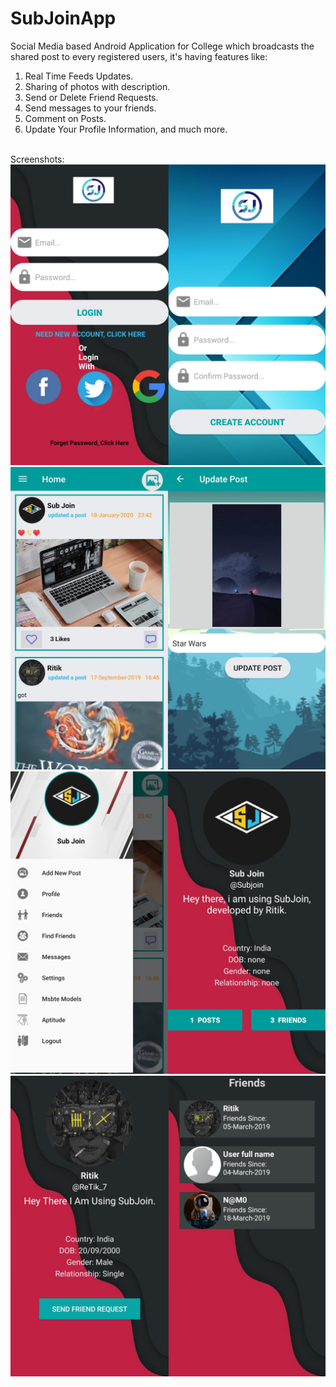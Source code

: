 # SubJoinApp
Social Media based Android Application for College which broadcasts the shared post to every registered users, it's having features like:
1. Real Time Feeds Updates.
1. Sharing of photos with description.
1. Send or Delete Friend Requests.
1. Send messages to your friends.
1. Comment on Posts.
1. Update Your Profile Information, and much more.
<br />
Screenshots:
<br />
<img src="https://github.com/Ri-tik/SubJoinApp/blob/master/Sub1.jpg" alt="Script Snap"/>
<img src="https://github.com/Ri-tik/SubJoinApp/blob/master/Sub2.jpg" alt="Script Snap"/>
<img src="https://github.com/Ri-tik/SubJoinApp/blob/master/Sub3.jpg" alt="Script Snap"/>
<img src="https://github.com/Ri-tik/SubJoinApp/blob/master/Sub4.jpg" alt="Script Snap"/>
